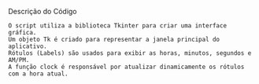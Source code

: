 Descrição do Código

    O script utiliza a biblioteca Tkinter para criar uma interface gráfica.
    Um objeto Tk é criado para representar a janela principal do aplicativo.
    Rótulos (Labels) são usados para exibir as horas, minutos, segundos e AM/PM.
    A função clock é responsável por atualizar dinamicamente os rótulos com a hora atual.
